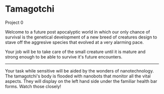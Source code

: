 # Tamagotchi
Project 0

Welcome to a future post apocalyptic world in which our only chance of survival is the genetical development of a new breed of creatures design to stave off the aggresive species that evolved at a very alarming pace. 

Your job will be to take care of the small creature until it is mature and strong enough to be able to survive it's future encounters.

---

Your task while sensitive will be aided by the wonders of nanotechnology. The tamagotchi's body is flooded with nanobots that monitor all the vital aspects. They will display on the left hand side under the familiar health bar forms. Watch those closely!
